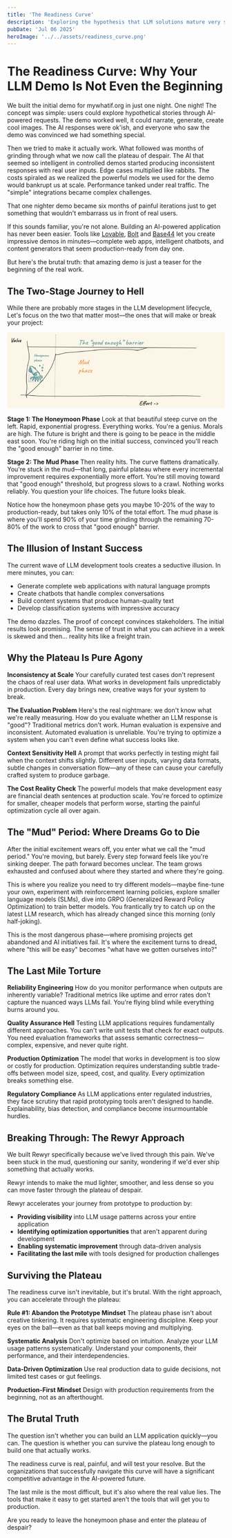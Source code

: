 ```yaml
---
title: 'The Readiness Curve'
description: 'Exploring the hypothesis that LLM solutions mature very slowly - why the last mile is the most difficult one.'
pubDate: 'Jul 06 2025'
heroImage: '../../assets/readiness_curve.png'
---
```


# The Readiness Curve: Why Your LLM Demo Is Not Even the Beginning

We built the initial demo for mywhatif.org in just one night. One night! The concept was simple: users could explore hypothetical stories through AI-powered requests.
 The demo worked well, it could narrate, generate, create cool images. The AI responses were ok'ish, and everyone who saw the demo was convinced we had something special.

Then we tried to make it actually work.
What followed was months of grinding through what we now call the plateau of despair. The AI that seemed so intelligent in controlled demos started producing inconsistent responses with real user inputs. Edge cases multiplied like rabbits. The costs spiraled as we realized the powerful models we used for the demo would bankrupt us at scale. Performance tanked under real traffic. The "simple" integrations became complex challenges.

That one nighter demo became six months of painful iterations just to get something that wouldn't embarrass us in front of real users.

If this sounds familiar, you're not alone. Building an AI-powered application has never been easier. Tools like [Lovable](https://lovable.dev/), [Bolt](https://bolt.new) and [Base44](https://base44.com) let you create impressive demos in minutes—complete web apps, intelligent chatbots, and content generators that seem production-ready from day one.

But here's the brutal truth: that amazing demo is just a teaser for the beginning of the real work.

## The Two-Stage Journey to Hell

While there are probably more stages in the LLM development lifecycle, Let's focus on the two that matter most—the ones that will make or break your project:

![The Readiness Curve](../../assets/readiness_curve_illustration.png)

**Stage 1: The Honeymoon Phase**
Look at that beautiful steep curve on the left. Rapid, exponential progress. Everything works. You're a genius. Morals are high. The future is bright and there is going to be peace in the middle east soon. You're riding high on the initial success, convinced you'll reach the "good enough" barrier in no time.

**Stage 2: The Mud Phase**
Then reality hits. The curve flattens dramatically. You're stuck in the mud—that long, painful plateau where every incremental improvement requires exponentially more effort. You're still moving toward that "good enough" threshold, but progress slows to a crawl. Nothing works reliably. You question your life choices. The future looks bleak.

Notice how the honeymoon phase gets you maybe 10-20% of the way to production-ready, but takes only 10% of the total effort. The mud phase is where you'll spend 90% of your time grinding through the remaining 70-80% of the work to cross that "good enough" barrier.

## The Illusion of Instant Success

The current wave of LLM development tools creates a seductive illusion. In mere minutes, you can:

- Generate complete web applications with natural language prompts
- Create chatbots that handle complex conversations
- Build content systems that produce human-quality text
- Develop classification systems with impressive accuracy

The demo dazzles. The proof of concept convinces stakeholders. The initial results look promising. 
The sense of trust in what you can achieve in a week is skewed and then... reality hits like a freight train.

## Why the Plateau Is Pure Agony

**Inconsistency at Scale**
Your carefully curated test cases don't represent the chaos of real user data. What works in development fails unpredictably in production. Every day brings new, creative ways for your system to break.

**The Evaluation Problem**
Here's the real nightmare: we don't know what we're really measuring. How do you evaluate whether an LLM response is "good"? Traditional metrics don't work. Human evaluation is expensive and inconsistent. Automated evaluation is unreliable. You're trying to optimize a system when you can't even define what success looks like.

**Context Sensitivity Hell**
A prompt that works perfectly in testing might fail when the context shifts slightly. Different user inputs, varying data formats, subtle changes in conversation flow—any of these can cause your carefully crafted system to produce garbage.

**The Cost Reality Check**
The powerful models that make development easy are financial death sentences at production scale. You're forced to optimize for smaller, cheaper models that perform worse, starting the painful optimization cycle all over again.

## The "Mud" Period: Where Dreams Go to Die

After the initial excitement wears off, you enter what we call the "mud period." You're moving, but barely. Every step forward feels like you're sinking deeper. The path forward becomes unclear. The team grows exhausted and confused about where they started and where they're going.

This is where you realize you need to try different models—maybe fine-tune your own, experiment with reinforcement learning policies, explore smaller language models (SLMs), dive into GRPO (Generalized Reward Policy Optimization) to train better models. You frantically try to catch up on the latest LLM research, which has already changed since this morning (only half-joking).

This is the most dangerous phase—where promising projects get abandoned and AI initiatives fail. It's where the excitement turns to dread, where "this will be easy" becomes "what have we gotten ourselves into?"

## The Last Mile Torture

**Reliability Engineering**
How do you monitor performance when outputs are inherently variable? Traditional metrics like uptime and error rates don't capture the nuanced ways LLMs fail. You're flying blind while everything burns around you.

**Quality Assurance Hell**
Testing LLM applications requires fundamentally different approaches. You can't write unit tests that check for exact outputs. You need evaluation frameworks that assess semantic correctness—complex, expensive, and never quite right.

**Production Optimization**
The model that works in development is too slow or costly for production. Optimization requires understanding subtle trade-offs between model size, speed, cost, and quality. Every optimization breaks something else.

**Regulatory Compliance**
As LLM applications enter regulated industries, they face scrutiny that rapid prototyping tools aren't designed to handle. Explainability, bias detection, and compliance become insurmountable hurdles.

## Breaking Through: The Rewyr Approach

We built Rewyr specifically because we've lived through this pain. We've been stuck in the mud, questioning our sanity, wondering if we'd ever ship something that actually works.

Rewyr intends to make the mud lighter, smoother, and less dense so you can move faster through the plateau of despair.

Rewyr accelerates your journey from prototype to production by:

- **Providing visibility** into LLM usage patterns across your entire application
- **Identifying optimization opportunities** that aren't apparent during development
- **Enabling systematic improvement** through data-driven analysis
- **Facilitating the last mile** with tools designed for production challenges

## Surviving the Plateau

The readiness curve isn't inevitable, but it's brutal. With the right approach, you can accelerate through the plateau:

**Rule #1: Abandon the Prototype Mindset**
The plateau phase isn't about creative tinkering. It requires systematic engineering discipline. Keep your eyes on the ball—even as that ball keeps moving and multiplying.

**Systematic Analysis**
Don't optimize based on intuition. Analyze your LLM usage patterns systematically. Understand your components, their performance, and their interdependencies.

**Data-Driven Optimization**
Use real production data to guide decisions, not limited test cases or gut feelings.

**Production-First Mindset**
Design with production requirements from the beginning, not as an afterthought.

## The Brutal Truth

The question isn't whether you can build an LLM application quickly—you can. The question is whether you can survive the plateau long enough to build one that actually works.

The readiness curve is real, painful, and will test your resolve. But the organizations that successfully navigate this curve will have a significant competitive advantage in the AI-powered future.

The last mile is the most difficult, but it's also where the real value lies. The tools that make it easy to get started aren't the tools that will get you to production.

Are you ready to leave the honeymoon phase and enter the plateau of despair?